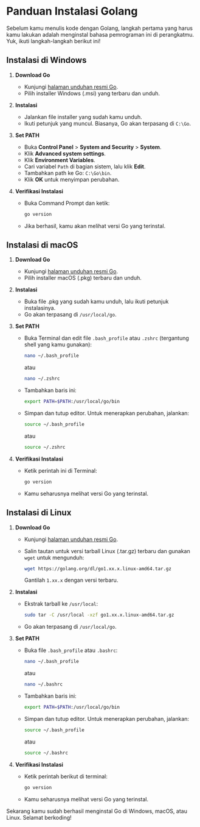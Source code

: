 # Panduan Instalasi Golang

Sebelum kamu menulis kode dengan Golang, langkah pertama yang harus kamu lakukan adalah menginstal bahasa pemrograman ini di perangkatmu. Yuk, ikuti langkah-langkah berikut ini!

## Instalasi di Windows

1. **Download Go**

   - Kunjungi [halaman unduhan resmi Go](https://golang.org/dl/).
   - Pilih installer Windows (.msi) yang terbaru dan unduh.

2. **Instalasi**

   - Jalankan file installer yang sudah kamu unduh.
   - Ikuti petunjuk yang muncul. Biasanya, Go akan terpasang di `C:\Go`.

3. **Set PATH**

   - Buka **Control Panel** > **System and Security** > **System**.
   - Klik **Advanced system settings**.
   - Klik **Environment Variables**.
   - Cari variabel `Path` di bagian sistem, lalu klik **Edit**.
   - Tambahkan path ke Go: `C:\Go\bin`.
   - Klik **OK** untuk menyimpan perubahan.

4. **Verifikasi Instalasi**

   - Buka Command Prompt dan ketik:

     ```bash
     go version
     ```

   - Jika berhasil, kamu akan melihat versi Go yang terinstal.

## Instalasi di macOS

1. **Download Go**

   - Kunjungi [halaman unduhan resmi Go](https://golang.org/dl/).
   - Pilih installer macOS (.pkg) terbaru dan unduh.

2. **Instalasi**

   - Buka file .pkg yang sudah kamu unduh, lalu ikuti petunjuk instalasinya.
   - Go akan terpasang di `/usr/local/go`.

3. **Set PATH**

   - Buka Terminal dan edit file `.bash_profile` atau `.zshrc` (tergantung shell yang kamu gunakan):

     ```bash
     nano ~/.bash_profile
     ```

     atau

     ```bash
     nano ~/.zshrc
     ```

   - Tambahkan baris ini:

     ```bash
     export PATH=$PATH:/usr/local/go/bin
     ```

   - Simpan dan tutup editor. Untuk menerapkan perubahan, jalankan:

     ```bash
     source ~/.bash_profile
     ```

     atau

     ```bash
     source ~/.zshrc
     ```

4. **Verifikasi Instalasi**

   - Ketik perintah ini di Terminal:

     ```bash
     go version
     ```

   - Kamu seharusnya melihat versi Go yang terinstal.

## Instalasi di Linux

1. **Download Go**

   - Kunjungi [halaman unduhan resmi Go](https://golang.org/dl/).
   - Salin tautan untuk versi tarball Linux (.tar.gz) terbaru dan gunakan `wget` untuk mengunduh:

     ```bash
     wget https://golang.org/dl/go1.xx.x.linux-amd64.tar.gz
     ```

     Gantilah `1.xx.x` dengan versi terbaru.

2. **Instalasi**

   - Ekstrak tarball ke `/usr/local`:

     ```bash
     sudo tar -C /usr/local -xzf go1.xx.x.linux-amd64.tar.gz
     ```

   - Go akan terpasang di `/usr/local/go`.

3. **Set PATH**

   - Buka file `.bash_profile` atau `.bashrc`:

     ```bash
     nano ~/.bash_profile
     ```

     atau

     ```bash
     nano ~/.bashrc
     ```

   - Tambahkan baris ini:

     ```bash
     export PATH=$PATH:/usr/local/go/bin
     ```

   - Simpan dan tutup editor. Untuk menerapkan perubahan, jalankan:

     ```bash
     source ~/.bash_profile
     ```

     atau

     ```bash
     source ~/.bashrc
     ```

4. **Verifikasi Instalasi**

   - Ketik perintah berikut di terminal:

     ```bash
     go version
     ```

   - Kamu seharusnya melihat versi Go yang terinstal.

Sekarang kamu sudah berhasil menginstal Go di Windows, macOS, atau Linux. Selamat berkoding!
